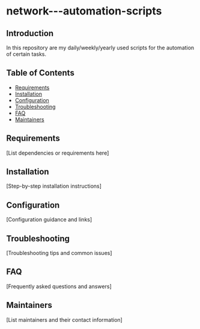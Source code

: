 # network---automation-scripts

## Introduction
In this repository are my daily/weekly/yearly used scripts for the automation of certain tasks.

## Table of Contents
* [Requirements](#requirements)
* [Installation](#installation)
* [Configuration](#configuration)
* [Troubleshooting](#troubleshooting)
* [FAQ](#faq)
* [Maintainers](#maintainers)

## Requirements
[List dependencies or requirements here]

## Installation
[Step-by-step installation instructions]

## Configuration
[Configuration guidance and links]

## Troubleshooting
[Troubleshooting tips and common issues]

## FAQ
[Frequently asked questions and answers]

## Maintainers
[List maintainers and their contact information]
